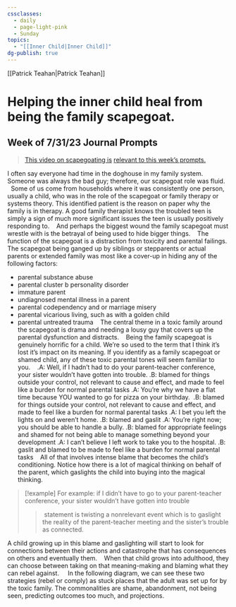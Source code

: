 ```yaml
---
cssclasses:
  - daily
  - page-light-pink
  - Sunday
topics:
  - "[[Inner Child|Inner Child]]"
dg-publish: true
---
```

[[Patrick Teahan|Patrick Teahan]]
# Helping the inner child heal from being the family scapegoat.

## Week of 7/31/23 Journal Prompts

> [This video on scapegoating is](https://www.youtube.com/watch?v=K9bszSh8Tes) [relevant to this week’s prompts.](https://www.youtube.com/watch?v=K9bszSh8Tes)

I often say everyone had time in the doghouse in my family system. Someone was always the bad guy; therefore, our scapegoat role was fluid. 
 
Some of us come from households where it was consistently one person, usually a child, who was in the role of the scapegoat or family therapy or systems theory. This identified patient is the reason on paper why the family is in therapy. A good family therapist knows the troubled teen is simply a sign of much more significant issues the teen is usually positively responding to. 
 
And perhaps the biggest wound the family scapegoat must wrestle with is the betrayal of being used to hide bigger things. 
 
The function of the scapegoat is a distraction from toxicity and parental failings. The scapegoat being ganged up by siblings or stepparents or actual parents or extended family was most like a cover-up in hiding any of the following factors: 
- parental substance abuse
- parental cluster b personality disorder
- immature parent
- undiagnosed mental illness in a parent
- parental codependency and or marriage misery
- parental vicarious living, such as with a golden child
- parental untreated trauma 
 
The central theme in a toxic family around the scapegoat is drama and needing a lousy guy that covers up the parental dysfunction and distracts. 
 
Being the family scapegoat is genuinely horrific for a child. We’re so used to the term that I think it’s lost it’s impact on its meaning. If you identify as a family scapegoat or shamed child, any of these toxic parental tones will seem familiar to you. 
 
.A: Well, if I hadn’t had to do your parent-teacher conference, your sister wouldn’t have gotten into trouble. 
.B: blamed for things outside your control, not relevant to cause and effect, and made to feel like a burden for normal parental tasks
.A: You’re why we have a flat time because YOU wanted to go for pizza on your birthday. 
.B: blamed for things outside your control, not relevant to cause and effect, and made to feel like a burden for normal parental tasks
.A: I bet you left the lights on and weren’t home. 
.B: blamed and gaslit
.A: You’re right now; you should be able to handle a bully. 
.B: blamed for appropriate feelings and shamed for not being able to manage something beyond your development
.A: I can’t believe I left work to take you to the hospital. 
.B: gaslit and blamed to be made to feel like a burden for normal parental tasks 
 
All of that involves intense blame that becomes the child’s conditioning. Notice how there is a lot of magical thinking on behalf of the parent, which gaslights the child into buying into the magical thinking. 

> [!example] For example:
if I didn’t have to go to your parent-teacher conference, your sister wouldn’t have gotten into trouble
>>  statement is twisting a nonrelevant event which is to gaslight the reality of the parent-teacher meeting and the sister’s trouble as connected. 

A child growing up in this blame and gaslighting will start to look for connections between their actions and catastrophe that has consequences on others and eventually them. 
 
When that child grows into adulthood, they can choose between taking on that meaning-making and blaming what they can rebel against.  
 
In the following diagram, we can see these two strategies (rebel or comply) as stuck places that the adult was set up for by the toxic family. The commonalities are shame, abandonment, not being seen, predicting outcomes too much, and projections.